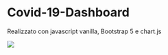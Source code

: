 # Covid-19-Dashboard
Realizzato con javascript vanilla, Bootstrap 5 e chart.js

![](https://paper-attachments.dropbox.com/s_E6FD5B261F720266BD4DC163F15A5F33B38A664BDB5738CB67F731FB96BB8DB4_1609695970971_Schermata+2021-01-03+alle+18.45.39.png)

